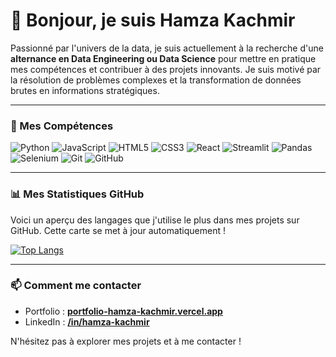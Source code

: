 # 👋 Bonjour, je suis Hamza Kachmir

Passionné par l'univers de la data, je suis actuellement à la recherche d'une **alternance en Data Engineering ou Data Science** pour mettre en pratique mes compétences et contribuer à des projets innovants. Je suis motivé par la résolution de problèmes complexes et la transformation de données brutes en informations stratégiques.

---

### 🚀 Mes Compétences

![Python](https://img.shields.io/badge/Python-3776AB?style=for-the-badge&logo=python&logoColor=white)
![JavaScript](https://img.shields.io/badge/JavaScript-F7DF1E?style=for-the-badge&logo=javascript&logoColor=black)
![HTML5](https://img.shields.io/badge/HTML5-E34F26?style=for-the-badge&logo=html5&logoColor=white)
![CSS3](https://img.shields.io/badge/CSS3-1572B6?style=for-the-badge&logo=css3&logoColor=white)
![React](https://img.shields.io/badge/React-20232A?style=for-the-badge&logo=react&logoColor=61DAFB)
![Streamlit](https://img.shields.io/badge/Streamlit-FF4B4B?style=for-the-badge&logo=streamlit&logoColor=white)
![Pandas](https://img.shields.io/badge/Pandas-150458?style=for-the-badge&logo=pandas&logoColor=white)
![Selenium](https://img.shields.io/badge/Selenium-43B02A?style=for-the-badge&logo=selenium&logoColor=white)
![Git](https://img.shields.io/badge/Git-F05032?style=for-the-badge&logo=git&logoColor=white)
![GitHub](https://img.shields.io/badge/GitHub-181717?style=for-the-badge&logo=github&logoColor=white)

---

### 📊 Mes Statistiques GitHub

Voici un aperçu des langages que j'utilise le plus dans mes projets sur GitHub. Cette carte se met à jour automatiquement !

[![Top Langs](https://github-readme-stats.vercel.app/api/top-langs/?username=hamza-kachmir&layout=compact&theme=vision-friendly-dark&hide_border=true&exclude_repo=Portfolio-v1,Cinephoria,Easy-Ocre,My-Monki,Work-Skill,Projet-Booki&hide_title=true)](https://github.com/anuraghazra/github-readme-stats)

---

### 📫 Comment me contacter

- Portfolio : **[portfolio-hamza-kachmir.vercel.app](https://portfolio-hamza-kachmir.vercel.app/)**
- LinkedIn : **[/in/hamza-kachmir](https://www.linkedin.com/in/hamza-kachmir/)**

N'hésitez pas à explorer mes projets et à me contacter !
